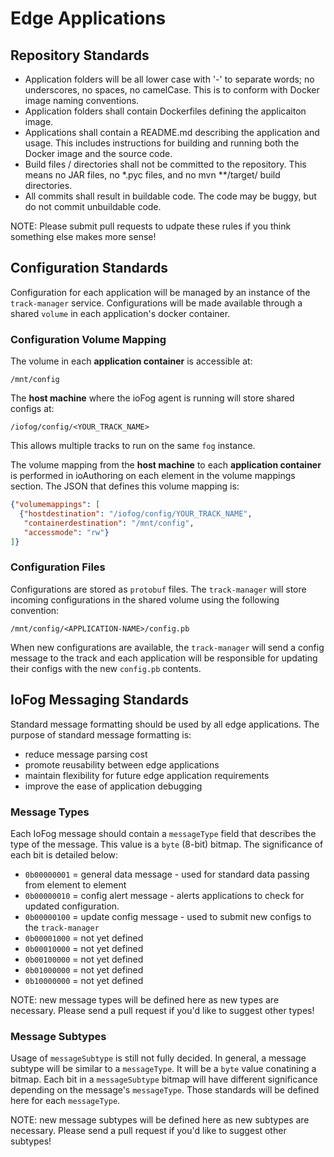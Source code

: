 # Edge Applications

## Repository Standards
- Application folders will be all lower case with '-' to separate words; no underscores, no spaces, no camelCase. This is to conform with Docker image naming conventions.
- Application folders shall contain Dockerfiles defining the applicaiton image.
- Applications shall contain a README.md describing the application and usage. This includes instructions for building and running both the Docker image and the source code.
- Build files / directories shall not be committed to the repository. This means no JAR files, no \*.pyc files, and no mvn \*\*/target/ build directories.
- All commits shall result in buildable code. The code may be buggy, but do not commit unbuildable code.


NOTE: Please submit pull requests to udpate these rules if you think something else makes more sense!

## Configuration Standards
Configuration for each application will be managed by an instance of the `track-manager` service. Configurations will be made available through a shared `volume` in each application's docker container. 

### Configuration Volume Mapping
The volume in each **application container** is accessible at:
```
/mnt/config
```

The **host machine** where the ioFog agent is running will store shared configs at:
```
/iofog/config/<YOUR_TRACK_NAME>
```

This allows multiple tracks to run on the same `fog` instance.

The volume mapping from the **host machine** to each **application container** is performed in ioAuthoring on each element in the volume mappings section. The JSON that defines this volume mapping is:
```json
{"volumemappings": [
  {"hostdestination": "/iofog/config/YOUR_TRACK_NAME", 
   "containerdestination": "/mnt/config", 
   "accessmode": "rw"}
]}
```

### Configuration Files
Configurations are stored as `protobuf` files. The `track-manager` will store incoming configurations in the shared volume using the following convention:
```
/mnt/config/<APPLICATION-NAME>/config.pb
```

When new configurations are available, the `track-manager` will send a config message to the track and each application will be responsible for updating their configs with the new `config.pb` contents.

## IoFog Messaging Standards
Standard message formatting should be used by all edge applications. The purpose of standard message formatting is:

- reduce message parsing cost
- promote reusability between edge applications
- maintain flexibility for future edge application requirements
- improve the ease of application debugging

### Message Types
Each IoFog message should contain a `messageType` field that describes the type of the message. This value is a `byte` (8-bit) bitmap. The significance of each bit is detailed below:

* `0b00000001` = general data message - used for standard data passing from element to element
* `0b00000010` = config alert message - alerts applications to check for updated configuration.
* `0b00000100` = update config message - used to submit new configs to the `track-manager`
* `0b00001000` = not yet defined
* `0b00010000` = not yet defined
* `0b00100000` = not yet defined
* `0b01000000` = not yet defined
* `0b10000000` = not yet defined

NOTE: new message types will be defined here as new types are necessary. Please send a pull request if you'd like to suggest other types!

### Message Subtypes
Usage of `messageSubtype` is still not fully decided. In general, a message subtype will be similar to a `messageType`. It will be a `byte` value conatining a bitmap. Each bit in a `messageSubtype` bitmap will have different significance depending on the message's `messageType`. Those standards will be defined here for each `messageType`. 

NOTE: new message subtypes will be defined here as new subtypes are necessary. Please send a pull request if you'd like to suggest other subtypes!